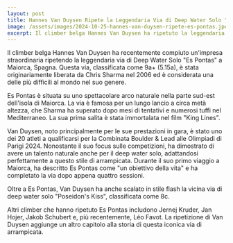 ```yaml
---
layout: post
title: Hannes Van Duysen Ripete la Leggendaria Via di Deep Water Solo "Es Pontas" a Maiorca
image: /assets/images/2024-10-25-hannes-van-duysen-ripete-es-pontas.jpeg
excerpt: Il climber belga Hannes Van Duysen ha ripetuto la leggendaria via di Deep Water Solo "Es Pontas" a Maiorca, una delle più difficili al mondo.
---
```

Il climber belga Hannes Van Duysen ha recentemente compiuto un'impresa straordinaria ripetendo la leggendaria via di Deep Water Solo "Es Pontas" a Maiorca, Spagna. Questa via, classificata come 9a+ (5.15a), è stata originariamente liberata da Chris Sharma nel 2006 ed è considerata una delle più difficili al mondo nel suo genere.

Es Pontas è situata su uno spettacolare arco naturale nella parte sud-est dell'isola di Maiorca. La via è famosa per un lungo lancio a circa metà altezza, che Sharma ha superato dopo mesi di tentativi e numerosi tuffi nel Mediterraneo. La sua prima salita è stata immortalata nel film "King Lines".

Van Duysen, noto principalmente per le sue prestazioni in gara, è stato uno dei 20 atleti a qualificarsi per la Combinata Boulder & Lead alle Olimpiadi di Parigi 2024. Nonostante il suo focus sulle competizioni, ha dimostrato di avere un talento naturale anche per il deep water solo, adattandosi perfettamente a questo stile di arrampicata. Durante il suo primo viaggio a Maiorca, ha descritto Es Pontas come "un obiettivo della vita" e ha completato la via dopo appena quattro sessioni.

Oltre a Es Pontas, Van Duysen ha anche scalato in stile flash la vicina via di deep water solo "Poseidon's Kiss", classificata come 8c.

Altri climber che hanno ripetuto Es Pontas includono Jernej Kruder, Jan Hojer, Jakob Schubert e, più recentemente, Léo Favot. La ripetizione di Van Duysen aggiunge un altro capitolo alla storia di questa iconica via di arrampicata.